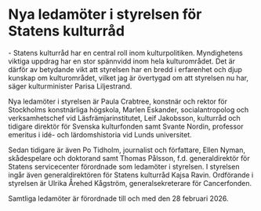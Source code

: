 # Nya ledamöter i styrelsen för Statens kulturråd

\- Statens kulturråd har en central roll inom kulturpolitiken. Myndighetens viktiga uppdrag har en stor spännvidd inom hela kulturområdet. Det är därför av betydande vikt att styrelsen har en bredd i erfarenhet och djup kunskap om kulturområdet, vilket jag är övertygad om att styrelsen nu har, säger kulturminister Parisa Liljestrand.

Nya ledamöter i styrelsen är Paula Crabtree, konstnär och rektor för Stockholms konstnärliga högskola, Marlen Eskander, socialantropolog och verksamhetschef vid Läsfrämjarinstitutet, Leif Jakobsson, kulturråd och tidigare direktör för Svenska kulturfonden samt Svante Nordin, professor emeritus i idé\- och lärdomshistoria vid Lunds universitet.

Sedan tidigare är även Po Tidholm, journalist och författare, Ellen Nyman, skådespelare och doktorand samt Thomas Pålsson, f.d. generaldirektör för Statens servicecenter ​förordnade som ledamöter i styrelsen. I styrelsen ingår även generaldirektören för Statens kulturråd Kajsa Ravin. Ordförande i styrelsen är Ulrika Årehed Kågström, generalsekreterare för Cancerfonden.

Samtliga ledamöter är förordnade till och med den 28 februari 2026\.
